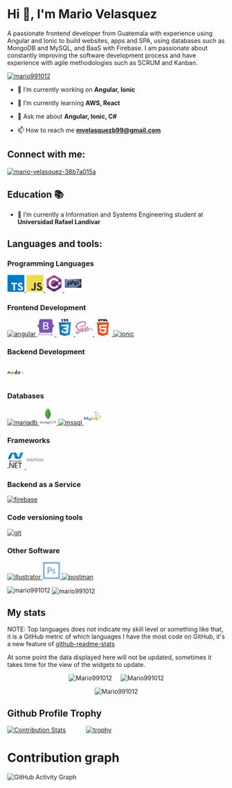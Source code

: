 <h1>Hi 👋, I'm Mario Velasquez</h1>
<p>A passionate frontend developer from Guatemala with experience using Angular and Ionic to build websites, apps and SPA, using databases such as MongoDB and MySQL, and BaaS with Firebase. I am passionate about constantly improving the software development process and have experience with agile methodologies such as SCRUM and Kanban.</p>

<p align="left"> <a href="https://github.com/ryo-ma/github-profile-trophy"><img src="https://github-profile-trophy.vercel.app/?username=mario991012" alt="mario991012" /></a> </p>

- 🔭 I’m currently working on **Angular, Ionic**

- 🌱 I’m currently learning **AWS, React**

- 💬 Ask me about **Angular, Ionic, C#**

- 📫 How to reach me **mvelasquezb99@gmail.com**

<h2>Connect with me:</h2>
<p align="left">
<a href="https://linkedin.com/in/mario-velasquez-38b7a015a" target="blank"><img align="center" src="https://raw.githubusercontent.com/rahuldkjain/github-profile-readme-generator/master/src/images/icons/Social/linked-in-alt.svg" alt="mario-velasquez-38b7a015a" height="30" width="40" /></a>
</p>

<h2>Education 📚</h2>

- 🌱 I’m currently a Information and Systems Engineering student at **Universidad Rafael Landivar**

<h2>Languages and tools:</h2>

<h3>Programming Languages</h3>
  <p align="left">
  <a href="https://www.typescriptlang.org/" target="_blank" rel="noreferrer"> <img src="https://raw.githubusercontent.com/devicons/devicon/master/icons/typescript/typescript-original.svg" alt="typescript" width="40" height="40"/> </a> <a href="https://developer.mozilla.org/en-US/docs/Web/JavaScript" target="_blank" rel="noreferrer"> <img src="https://raw.githubusercontent.com/devicons/devicon/master/icons/javascript/javascript-original.svg" alt="javascript" width="40" height="40"/> </a> <a href="https://www.w3schools.com/cs/" target="_blank" rel="noreferrer"> <img src="https://raw.githubusercontent.com/devicons/devicon/master/icons/csharp/csharp-original.svg" alt="csharp" width="40" height="40"/> </a> <a href="https://www.php.net" target="_blank" rel="noreferrer"> <img src="https://raw.githubusercontent.com/devicons/devicon/master/icons/php/php-original.svg" alt="php" width="40" height="40"/> </a>
  </p>
 
<h3>Frontend Development</h3>
  <p align="left">
  <a href="https://angular.io" target="_blank" rel="noreferrer"> <img src="https://angular.io/assets/images/logos/angular/angular.svg" alt="angular" width="40" height="40"/> </a> <a href="https://getbootstrap.com" target="_blank" rel="noreferrer"> <img src="https://raw.githubusercontent.com/devicons/devicon/master/icons/bootstrap/bootstrap-plain-wordmark.svg" alt="bootstrap" width="40" height="40"/> </a> <a href="https://www.w3schools.com/css/" target="_blank" rel="noreferrer"> <img src="https://raw.githubusercontent.com/devicons/devicon/master/icons/css3/css3-original-wordmark.svg" alt="css3" width="40" height="40"/> </a> <a href="https://sass-lang.com" target="_blank" rel="noreferrer"> <img src="https://raw.githubusercontent.com/devicons/devicon/master/icons/sass/sass-original.svg" alt="sass" width="40" height="40"/> </a> <a href="https://www.w3.org/html/" target="_blank" rel="noreferrer"> <img src="https://raw.githubusercontent.com/devicons/devicon/master/icons/html5/html5-original-wordmark.svg" alt="html5" width="40" height="40"/> </a> <a href="https://ionicframework.com" target="_blank" rel="noreferrer"> <img src="https://upload.wikimedia.org/wikipedia/commons/d/d1/Ionic_Logo.svg" alt="ionic" width="40" height="40"/> </a>
  </p>
  
  <h3>Backend Development</h3>
  <p align="left">
  <a href="https://nodejs.org" target="_blank" rel="noreferrer"> <img src="https://raw.githubusercontent.com/devicons/devicon/master/icons/nodejs/nodejs-original-wordmark.svg" alt="nodejs" width="40" height="40"/> </a>
  </p>
    
<h3>Databases</h3>
  <p align="left">
  <a href="https://mariadb.org/" target="_blank" rel="noreferrer"> <img src="https://www.vectorlogo.zone/logos/mariadb/mariadb-icon.svg" alt="mariadb" width="40" height="40"/> </a> <a href="https://www.mongodb.com/" target="_blank" rel="noreferrer"> <img src="https://raw.githubusercontent.com/devicons/devicon/master/icons/mongodb/mongodb-original-wordmark.svg" alt="mongodb" width="40" height="40"/> </a> <a href="https://www.microsoft.com/en-us/sql-server" target="_blank" rel="noreferrer"> <img src="https://www.svgrepo.com/show/303229/microsoft-sql-server-logo.svg" alt="mssql" width="40" height="40"/> </a> <a href="https://www.mysql.com/" target="_blank" rel="noreferrer"> <img src="https://raw.githubusercontent.com/devicons/devicon/master/icons/mysql/mysql-original-wordmark.svg" alt="mysql" width="40" height="40"/> </a>
  </p>
  
<h3>Frameworks</h3>
  <p align="left">
  <a href="https://dotnet.microsoft.com/" target="_blank" rel="noreferrer"> <img src="https://raw.githubusercontent.com/devicons/devicon/master/icons/dot-net/dot-net-original-wordmark.svg" alt="dotnet" width="40" height="40"/> </a> <a href="https://expressjs.com" target="_blank" rel="noreferrer"> <img src="https://raw.githubusercontent.com/devicons/devicon/master/icons/express/express-original-wordmark.svg" alt="express" width="40" height="40"/> </a> 
  </p>

<h3>Backend as a Service</h3>
<a href="https://firebase.google.com/" target="_blank" rel="noreferrer"> <img src="https://www.vectorlogo.zone/logos/firebase/firebase-icon.svg" alt="firebase" width="40" height="40"/> </a>

<h3>Code versioning tools</h3>
<p align="left">
  <a href="https://git-scm.com/" target="_blank" rel="noreferrer"> <img src="https://www.vectorlogo.zone/logos/git-scm/git-scm-icon.svg" alt="git" width="40" height="40"/> </a>
</p>

<h3>Other Software</h3>
<p align="left">
  <a href="https://www.adobe.com/in/products/illustrator.html" target="_blank" rel="noreferrer"> <img src="https://www.vectorlogo.zone/logos/adobe_illustrator/adobe_illustrator-icon.svg" alt="illustrator" width="40" height="40"/> </a> <a href="https://www.photoshop.com/en" target="_blank" rel="noreferrer"> <img src="https://raw.githubusercontent.com/devicons/devicon/master/icons/photoshop/photoshop-line.svg" alt="photoshop" width="40" height="40"/> </a> <a href="https://postman.com" target="_blank" rel="noreferrer"> <img src="https://www.vectorlogo.zone/logos/getpostman/getpostman-icon.svg" alt="postman" width="40" height="40"/> </a>
</p>

<p><img align="left" src="https://github-readme-stats.vercel.app/api/top-langs?username=mario991012&show_icons=true&locale=en&layout=compact" alt="mario991012" /></p>

<p>&nbsp;<img align="center" src="https://github-readme-stats.vercel.app/api?username=mario991012&show_icons=true&locale=en" alt="mario991012" /></p>

## My stats

NOTE: Top languages does not indicate my skill level or something like that, it is a GitHub metric of which languages I have the most code on GitHub, it's a new feature of [github-readme-stats](https://github.com/anuraghazra/github-readme-stats)

At some point the data displayed here will not be updated, sometimes it takes time for the view of the widgets to update.

<p align="center">
<img width="40%" src="https://github-readme-stats.vercel.app/api/top-langs/?username=Mario991012&layout=compact&theme=tokyonight" alt="Mario991012" />&nbsp;&nbsp;&nbsp;&nbsp;
<img width="48%" src="https://github-readme-stats.vercel.app/api?username=Mario991012&show_icons=true&locale=en&include_all_commits=true&theme=tokyonight" alt="Mario991012" />
</p>
<p align="center">
<img src="https://github-readme-streak-stats.herokuapp.com/?user=Mario991012&theme=highcontrast&hide_border=false" alt="Mario991012" />
</p>

## Github Profile Trophy

[![Contribution Stats](https://github-contribution-stats.vercel.app/api/?username=Mario991012)](https://github.com/LordDashMe/github-contribution-stats/)&nbsp;&nbsp;&nbsp;&nbsp;&nbsp;&nbsp;&nbsp;&nbsp;&nbsp;&nbsp;&nbsp;
[![trophy](https://github-profile-trophy.vercel.app/?username=Mario991012&theme=onedark&row=2&column=4)](https://github.com/ryo-ma/github-profile-trophy)

<!-- ## Daily.dev Dev card
<p align="center">
	<a href="https://app.daily.dev/Mario991012">
	<img src="https://github.com/Mario991012/Mario991012/blob/master/devcard.svg" width="300" alt="Mario Velasquez's Dev Card"/>
	</a>
</p> -->

# Contribution graph
![GitHub Activity Graph](https://activity-graph.herokuapp.com/graph?username=Mario991012&theme=dracula&hide_border=true)
